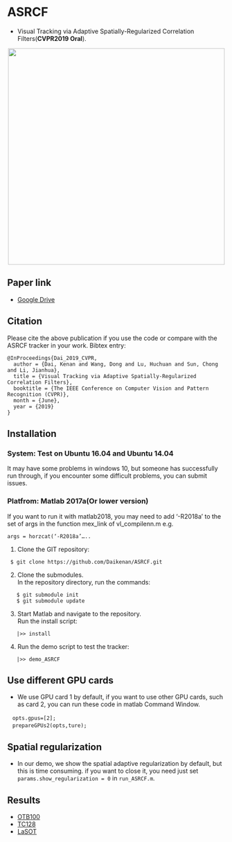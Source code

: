 # ASRCF
- Visual Tracking via Adaptive Spatially-Regularized Correlation Filters(**CVPR2019 Oral**).

<div align="center">
  <img src="https://github.com/Daikenan/ASRCF/blob/master/faceocc1.gif" width="500px" />
</div>

## Paper link
- [Google Drive](https://drive.google.com/file/d/1zsUnEmXTLwXqTKytpv3dWTqEreK90_bI/view?usp=sharing)
## Citation
Please cite the above publication if you use the code or compare with the ASRCF tracker in your work. Bibtex entry:
```
@InProceedings{Dai_2019_CVPR,  
  author = {Dai, Kenan and Wang, Dong and Lu, Huchuan and Sun, Chong and Li, Jianhua},  
  title = {Visual Tracking via Adaptive Spatially-Regularized Correlation Filters},  	
  booktitle = {The IEEE Conference on Computer Vision and Pattern Recognition (CVPR)},  	
  month = {June},  
  year = {2019}  
}  
```

## Installation
### System: Test on Ubuntu 16.04 and Ubuntu 14.04
It may have some problems in windows 10, but someone has successfully run through, if you encounter some difficult problems, you can submit issues.
### Platfrom: Matlab 2017a(Or lower version)
If you want to run it with matlab2018, you may need to add ‘-R2018a’ to the set of args in the function mex_link of vl_compilenn.m e.g.
```
args = horzcat(‘-R2018a’…..
```
1. Clone the GIT repository:
```
 $ git clone https://github.com/Daikenan/ASRCF.git
```
2. Clone the submodules.  
   In the repository directory, run the commands:
```
   $ git submodule init  
   $ git submodule update
```
3. Start Matlab and navigate to the repository.  
   Run the install script:
```
   |>> install
```
4. Run the demo script to test the tracker:
```
   |>> demo_ASRCF
```   
## Use different GPU cards
- We use GPU card 1 by default, if you want to use other GPU cards, such as card 2, you can run these code in matlab Command Window.
```
　opts.gpus=[2];
　prepareGPUs2(opts,ture);
```
## Spatial regularization
- In our demo, we show the spatial adaptive regularization by default, but this is time consuming.
if you want to close it, you need just set `params.show_regularization = 0` in `run_ASRCF.m`.

## Results
- [OTB100](https://drive.google.com/open?id=1pceA0p4C3DvfVK2-U7asPuSh9b-CJ3Hh)
- [TC128](https://drive.google.com/open?id=1ps1BKdxidSsdbck6ynWwozKoKffv9rUA)
- [LaSOT](https://drive.google.com/open?id=1R3RnRJp3vMznuXGQaHiZaZVG_pB9O65e)  
